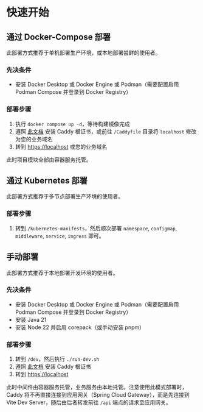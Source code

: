 # 快速开始

## 通过 Docker-Compose 部署

此部署方式推荐于单机部署生产环境，或本地部署尝鲜的使用者。

### 先决条件

- 安装 Docker Desktop 或 Docker Engine 或 Podman（需要配置启用 Podman Compose 并登录到 Docker Registry）

### 部署步骤

1. 执行 `docker compose up -d`，等待构建镜像完成
2. 遵照 [此文档](/guide/troubleshooting/browser-your-connection-is-not-private) 安装 Caddy 根证书，或前往 `/Caddyfile` 目录将 `localhost` 修改为您的业务域名
3. 转到 [https://localhost](https://localhost) 或您的业务域名

此时项目模块全部由容器服务托管。

## 通过 Kubernetes 部署

此部署方式推荐于多节点部署生产环境的使用者。

### 部署步骤

1. 转到 `/kubernetes-manifests`，然后顺次部署 `namespace`, `configmap`, `middleware`, `service`, `ingress` 即可。

## 手动部署

此部署方式推荐于本地部署开发环境的使用者。

### 先决条件

- 安装 Docker Desktop 或 Docker Engine 或 Podman（需要配置启用 Podman Compose 并登录到 Docker Registry）
- 安装 Java 21
- 安装 Node 22 并启用 corepack（或手动安装 pnpm）

### 部署步骤

1. 转到 `/dev`，然后执行 `./run-dev.sh`
2. 遵照 [此文档](/guide/troubleshooting/browser-your-connection-is-not-private) 安装 Caddy 根证书
3. 转到 [https://localhost](https://localhost)

此时中间件由容器服务托管，业务服务由本地托管。注意使用此模式部署时，Caddy 将不再直接连接到应用网关（Spring Cloud Gateway），而是先连接到 Vite Dev Server，随后由后者转发前往 `/api` 端点的请求至应用网关。
